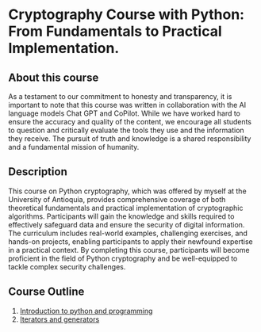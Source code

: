 # Cryptography Course with Python: From Fundamentals to Practical Implementation.

## About this course

As a testament to our commitment to honesty and transparency, it is important to note that this course was written in collaboration with the AI language models Chat GPT and CoPilot. While we have worked hard to ensure the accuracy and quality of the content, we encourage all students to question and critically evaluate the tools they use and the information they receive. The pursuit of truth and knowledge is a shared responsibility and a fundamental mission of humanity.

## Description

This course on Python cryptography, which was offered by myself at the University of Antioquia, provides comprehensive coverage of both theoretical fundamentals and practical implementation of cryptographic algorithms. Participants will gain the knowledge and skills required to effectively safeguard data and ensure the security of digital information. The curriculum includes real-world examples, challenging exercises, and hands-on projects, enabling participants to apply their newfound expertise in a practical context. By completing this course, participants will become proficient in the field of Python cryptography and be well-equipped to tackle complex security challenges.

## Course Outline

1. [Introduction to python and programming](https://github.com/asanchezyali/cryptography-course-with-python/blob/main/Notes/01_introduction_to_python_and_programming.ipynb)
2. [Iterators and generators](https://github.com/asanchezyali/cryptography-course-with-python/blob/main/Notes/02_iteration_and_looping.ipynb)